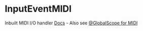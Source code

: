 # InputEventMIDI
Inbuilt MIDI I/O handler
[Docs](https://docs.godotengine.org/en/stable/classes/class_inputeventmidi.html) - Also see [@GlobalScope for MIDI](https://docs.godotengine.org/en/stable/classes/class_%40globalscope.html#enum-globalscope-midimessage)
